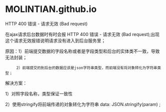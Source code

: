 # MOLINTIAN.github.io

HTTP 400 错误 - 请求无效 (Bad request)

在ajax请求后台数据时有时会报 HTTP 400 错误 - 请求无效 (Bad request);出现这个请求无效报错说明请求没有进入到后台服务里；

原因：1）前端提交数据的字段名称或者是字段类型和后台的实体类不一致，导致无法封装；

         2）前端提交的到后台的数据应该是json字符串类型，而前端没有将对象转化为字符串类型；

解决方案：

1）对照字段名称，类型保证一致性

2）使用stringify将前端传递的对象转化为字符串    data: JSON.stringify(param)  ;
